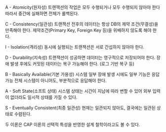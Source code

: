 A - Atomicity(원자성) 트랜잭션의 작업은 모두 수행되거나 모두 수행되지 않아야 한다 따라서 중간에 실패하면 전체가 롤백된다.

C - Consistency(일관성) 트랜잭션 전후의 데이터는 항상 DB의 제약 조건(무결성)을 만족해야 한다. 제약조건(Primary Key, Foreign Key 등)을 위배하지 않도록 해야 한다.

I - Isolation(격리성) 동시에 실행되는 트랜잭션은 서로 간섭하지 않아야 한다.

D - Durability(지속성) 트랜잭션이 성공하면 데이터는 영구적으로 저장되어야 한다. 장애 발생 후에도 커밋된 데이터는 복구 가능해야 한다. (로그 기반 복구 등)


B - Basically Available(기본 가용성) 시스템 일부 장애 발생 시에도 일부 기능은 응답 가능 전체 시스템이 아니어도, 부분적으로 응답해야 한다.

A - Soft State(소프트 상태) 시스템 상태는 시간이 지남에 따라 변할 수 있어 외부 입력이 없더라도 일시적 상태를 가질 수 있다.

S - Eventually Consistent(최종 일관성) 현재는 일관되지 않아도, 결국에는 일관된 상태로 수렴된다.

두 이론은 CAP 이론의 선택적 특성을 반영한 설계 철학이라고도 볼 수 있다.
